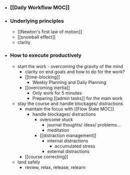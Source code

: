 - ### [[Daily Workflow MOC]]
- ### Underlying principles
    - [[Newton's first law of motion]]
    - [[snowball effect]]
    - clarity
- ### How to execute productively
    - start the work - overcoming the gravity of the mind
        - clarity on end goals and how to do for the work?
        - [[time-blocking]]
            - Weekly Planning and Daily Planning
        - [[overcoming inertia]] 
            - Only work for 5 minutes
            - Preparing [[admin tasks]] for the main work
    - stay the course and handle blockages/ distractions
        - maintain the focus with [[Flow State MOC]]
            - handle blockages/ distractions
                - overcome stuck
                    - journal thoughts/ ideas/ problems...
                    - meditation
                - [[distraction management]] 
                    - internal distractions
                        - accumulated stress
                    - external distractions
        - [[course correcting]] 
    - land safely
        - review, relax, release, relearn
